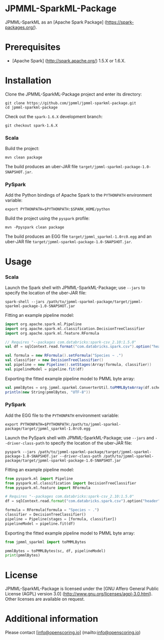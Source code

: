 JPMML-SparkML-Package
=====================

JPMML-SparkML as an [Apache Spark Package] (https://spark-packages.org/).

# Prerequisites #

* [Apache Spark] (http://spark.apache.org/) 1.5.X or 1.6.X.

# Installation #

Clone the JPMML-SparkML-Package project and enter its directory:
```
git clone https://github.com/jpmml/jpmml-sparkml-package.git
cd jpmml-sparkml-package
```

Check out the `spark-1.6.X` development branch:
```
git checkout spark-1.6.X
```

### Scala ###

Build the project:
```
mvn clean package
```

The build produces an uber-JAR file `target/jpmml-sparkml-package-1.0-SNAPSHOT.jar`.

### PySpark ###

Add the Python bindings of Apache Spark to the `PYTHONPATH` environment variable:
```
export PYTHONPATH=$PYTHONPATH:$SPARK_HOME/python
```

Build the project using the `pyspark` profile:
```
mvn -Ppyspark clean package
```

The build produces an EGG file `target/jpmml_sparkml-1.0rc0.egg` and an uber-JAR file `target/jpmml-sparkml-package-1.0-SNAPSHOT.jar`.

# Usage #

### Scala ###

Launch the Spark shell with JPMML-SparkML-Package; use `--jars` to specify the location of the uber-JAR file:
```
spark-shell --jars /path/to/jpmml-sparkml-package/target/jpmml-sparkml-package-1.0-SNAPSHOT.jar
```

Fitting an example pipeline model:
```scala
import org.apache.spark.ml.Pipeline
import org.apache.spark.ml.classification.DecisionTreeClassifier
import org.apache.spark.ml.feature.RFormula

// Requires "--packages com.databricks:spark-csv_2.10:1.5.0"
val df = sqlContext.read.format("com.databricks.spark.csv").option("header", "true").option("inferSchema", "true").load("iris.csv")

val formula = new RFormula().setFormula("Species ~ .")
val classifier = new DecisionTreeClassifier()
val pipeline = new Pipeline().setStages(Array(formula, classifier))
val pipelineModel = pipeline.fit(df)
```

Exporting the fitted example pipeline model to PMML byte array:
```scala
val pmmlBytes = org.jpmml.sparkml.ConverterUtil.toPMMLByteArray(df.schema, pipelineModel)
println(new String(pmmlBytes, "UTF-8"))
```

### PySpark ###

Add the EGG file to the `PYTHONPATH` environment variable:
```
export PYTHONPATH=$PYTHONPATH:/path/to/jpmml-sparkml-package/target/jpmml_sparkml-1.0rc0.egg
```

Launch the PySpark shell with JPMML-SparkML-Package; use `--jars` and `--driver-class-path` to specify the location of the uber-JAR file:
```
pyspark --jars /path/to/jpmml-sparkml-package/target/jpmml-sparkml-package-1.0-SNAPSHOT.jar --driver-class-path /path/to/jpmml-sparkml-package/target/jpmml-sparkml-package-1.0-SNAPSHOT.jar
```

Fitting an example pipeline model:
```python
from pyspark.ml import Pipeline
from pyspark.ml.classification import DecisionTreeClassifier
from pyspark.ml.feature import RFormula

# Requires "--packages com.databricks:spark-csv_2.10:1.5.0"
df = sqlContext.read.format("com.databricks.spark.csv").option("header", "true").option("inferschema", "true").load("iris.csv")

formula = RFormula(formula = "Species ~ .")
classifier = DecisionTreeClassifier()
pipeline = Pipeline(stages = [formula, classifier])
pipelineModel = pipeline.fit(df)
```

Exporting the fitted example pipeline model to PMML byte array:
```python
from jpmml_sparkml import toPMMLBytes

pmmlBytes = toPMMLBytes(sc, df, pipelineModel)
print(pmmlBytes)
```

# License #

JPMML-SparkML-Package is licensed under the [GNU Affero General Public License (AGPL) version 3.0] (http://www.gnu.org/licenses/agpl-3.0.html). Other licenses are available on request.

# Additional information #

Please contact [info@openscoring.io] (mailto:info@openscoring.io)
